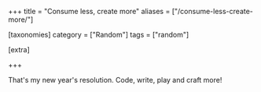 +++
title = "Consume less, create more"
aliases = ["/consume-less-create-more/"]

[taxonomies]
category = ["Random"]
tags = ["random"]

[extra]

+++

That's my new year's resolution. Code, write, play and craft more!

